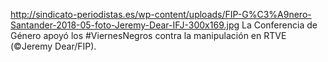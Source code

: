 http://sindicato-periodistas.es/wp-content/uploads/FIP-G%C3%A9nero-Santander-2018-05-foto-Jeremy-Dear-IFJ-300x169.jpg
La Conferencia de Género apoyó los #ViernesNegros contra la manipulación en RTVE (©Jeremy Dear/FIP).
